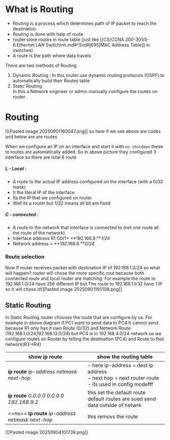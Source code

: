 # What is Routing
- Routing is a process which determines path of IP packet to reach the destination
- Routing is done with help of route
- router store routes in route table (just like [[CS/CCNA 200-301/5-6.Ethernet LAN Switchinh.md#^SvdRj695|MAC Address Table]] in switches)
- A route is the  path where data travels

There are two methods of Routing
1. Dynamic Routing :
In this router use dynamic routing protocols (OSPF) to automatically build their Routes table
2. Static Routing  
In this a Network engineer or admin manually configure the routes on router

# Routing 

![[Pasted image 20250901160047.png]]
so here if we see above are codes and below are are routes

When we configure an IP on an interface and start it with `no shutdown` these to routes are automatically added. So in above picture they configured 3 interface so there are total 6 route
##### L - Local : 
- A route to the actual IP address configured on the interface (with a 0/32 mask)
- It the literal IP of the interface 
- Its the IP that we configured on router
- Well its a router but 1/32 means all bit are fixed 
##### C - connected : 
- A route to the network that interface is connected to (not one route all the route of the network)
- Interface address R1 G0/1= **192.168.9.***1/24*
- Network address = **192.168.9.***0/24*


### Route selection
Now If router receives packet with destination IP of 192.168.1.0/24 so what will happen? router will chose the more specific rout because both connected route and local router are matching. For example the route to 192.168.1.0/24 have 256 different IP but The route to 192.168.1.1/32 have 1 IP so it will chose it![[Pasted image 20250901165108.png]]

## Static Routing
In Static Routing router chooses the route that are configure by us. For example in above diagram if PC1 want to send data to PC4 It cannot send because R1 only has it own Route (0/32) and Network Route (192.168.1.0/24,192.168.13.0/24) but PC4 is in 192.168.4.0/24 network so we configure routes on Router by telling the destination (PC4) and Route to that network(R3->R4)


| show ip route                                       | show the routing table                                                                                 |
| --------------------------------------------------- | ------------------------------------------------------------------------------------------------------ |
| **ip route** *ip-address* *netmask next-hop*        | - here ip-address = dest ip address <br>- next hop = next router route<br>- its used in config modefff |
| **ip route** *0.0.0.0 0.0.0.0 192.168.9.2*          | this set the default route <br>default routes are sued send data outside of netwrk                     |
| ==no== **ip route** *ip-address* *netmask next-hop* | this removs the route                                                                                  |
![[Pasted image 20250904101739.png]]